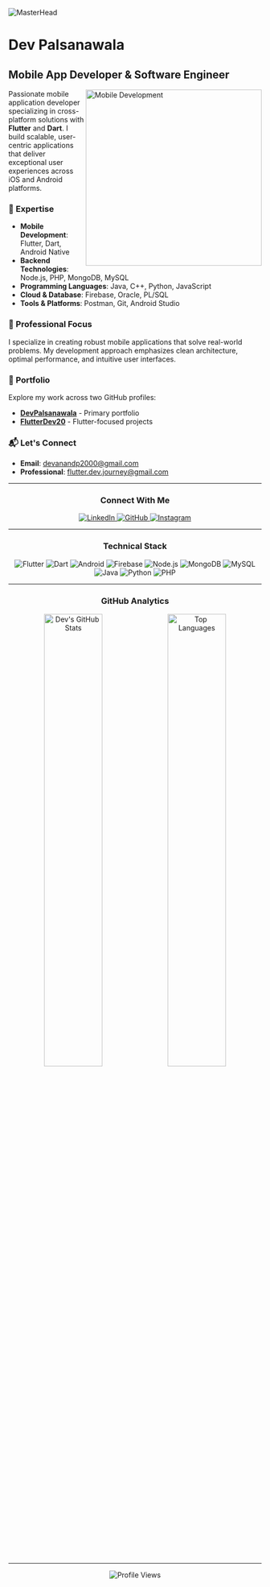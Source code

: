 ![MasterHead](https://vinncorp.com/wp-content/uploads/2023/01/image-13.png)
# Dev Palsanawala
## Mobile App Developer & Software Engineer

<img align="right" alt="Mobile Development" width="350" src="https://i.pinimg.com/originals/e4/26/70/e426702edf874b181aced1e2fa5c6cde.gif"/>

Passionate mobile application developer specializing in cross-platform solutions with **Flutter** and **Dart**. I build scalable, user-centric applications that deliver exceptional user experiences across iOS and Android platforms.

### 🚀 Expertise
- **Mobile Development**: Flutter, Dart, Android Native
- **Backend Technologies**: Node.js, PHP, MongoDB, MySQL
- **Programming Languages**: Java, C++, Python, JavaScript
- **Cloud & Database**: Firebase, Oracle, PL/SQL
- **Tools & Platforms**: Postman, Git, Android Studio

### 💼 Professional Focus
I specialize in creating robust mobile applications that solve real-world problems. My development approach emphasizes clean architecture, optimal performance, and intuitive user interfaces.

### 📂 Portfolio
Explore my work across two GitHub profiles:
- **[DevPalsanawala](https://github.com/DevPalsanawala)** - Primary portfolio
- **[FlutterDev20](https://github.com/FlutterDev20)** - Flutter-focused projects

### 📬 Let's Connect
- **Email**: devanandp2000@gmail.com
- **Professional**: flutter.dev.journey@gmail.com

---

<div align="center">

### Connect With Me

<a href="https://linkedin.com/in/dev-palsanawala-133442249" target="_blank">
  <img src="https://img.shields.io/badge/LinkedIn-0077B5?style=for-the-badge&logo=linkedin&logoColor=white" alt="LinkedIn"/>
</a>
<a href="https://github.com/DevPalsanawala" target="_blank">
  <img src="https://img.shields.io/badge/GitHub-100000?style=for-the-badge&logo=github&logoColor=white" alt="GitHub"/>
</a>
<a href="https://instagram.com/_dev_20_03" target="_blank">
  <img src="https://img.shields.io/badge/Instagram-E4405F?style=for-the-badge&logo=instagram&logoColor=white" alt="Instagram"/>
</a>

</div>

---

<div align="center">

### Technical Stack

<img src="https://img.shields.io/badge/Flutter-02569B?style=for-the-badge&logo=flutter&logoColor=white" alt="Flutter"/>
<img src="https://img.shields.io/badge/Dart-0175C2?style=for-the-badge&logo=dart&logoColor=white" alt="Dart"/>
<img src="https://img.shields.io/badge/Android-3DDC84?style=for-the-badge&logo=android&logoColor=white" alt="Android"/>
<img src="https://img.shields.io/badge/Firebase-FFCA28?style=for-the-badge&logo=firebase&logoColor=black" alt="Firebase"/>
<img src="https://img.shields.io/badge/Node.js-339933?style=for-the-badge&logo=nodedotjs&logoColor=white" alt="Node.js"/>
<img src="https://img.shields.io/badge/MongoDB-4EA94B?style=for-the-badge&logo=mongodb&logoColor=white" alt="MongoDB"/>
<img src="https://img.shields.io/badge/MySQL-4479A1?style=for-the-badge&logo=mysql&logoColor=white" alt="MySQL"/>
<img src="https://img.shields.io/badge/Java-ED8B00?style=for-the-badge&logo=java&logoColor=white" alt="Java"/>
<img src="https://img.shields.io/badge/Python-3776AB?style=for-the-badge&logo=python&logoColor=white" alt="Python"/>
<img src="https://img.shields.io/badge/PHP-777BB4?style=for-the-badge&logo=php&logoColor=white" alt="PHP"/>

</div>

---

<div align="center">

### GitHub Analytics

<img src="https://github-readme-stats.vercel.app/api?username=devpalsanawala&show_icons=true&theme=radical&hide_border=true" alt="Dev's GitHub Stats" width="48%"/>
<img src="https://github-readme-stats.vercel.app/api/top-langs/?username=devpalsanawala&layout=compact&theme=radical&hide_border=true" alt="Top Languages" width="48%"/>

</div>

---

<div align="center">
  <img src="https://komarev.com/ghpvc/?username=devpalsanawala&label=Profile%20Views&color=blueviolet&style=flat-square" alt="Profile Views"/>
</div>


